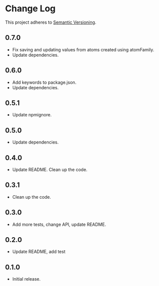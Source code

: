 # Change Log
This project adheres to [Semantic Versioning](http://semver.org/).

## 0.7.0

* Fix saving and updating values from atoms created using atomFamily.
* Update dependencies.

## 0.6.0

* Add keywords to package.json.
* Update dependencies.

## 0.5.1

* Update npmignore.

## 0.5.0

* Update dependencies.

## 0.4.0

* Update README. Clean up the code.

## 0.3.1

* Clean up the code.

## 0.3.0

* Add more tests, change API, update README.

## 0.2.0

* Update README, add test

## 0.1.0

* Initial release.
